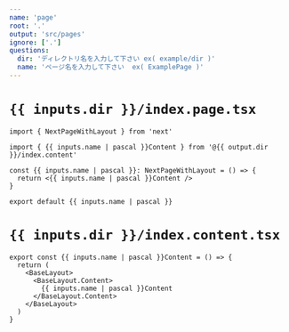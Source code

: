 ```yaml
---
name: 'page'
root: '.'
output: 'src/pages'
ignore: ['.']
questions:
  dir: 'ディレクトリ名を入力して下さい ex( example/dir )'
  name: 'ページ名を入力して下さい  ex( ExamplePage )'
---
```


# `{{ inputs.dir }}/index.page.tsx`

```
import { NextPageWithLayout } from 'next'

import { {{ inputs.name | pascal }}Content } from '@{{ output.dir }}/index.content'

const {{ inputs.name | pascal }}: NextPageWithLayout = () => {
  return <{{ inputs.name | pascal }}Content />
}

export default {{ inputs.name | pascal }}

```

# `{{ inputs.dir }}/index.content.tsx`

```
export const {{ inputs.name | pascal }}Content = () => {
  return (
    <BaseLayout>
      <BaseLayout.Content>
        {{ inputs.name | pascal }}Content
      </BaseLayout.Content>
    </BaseLayout>
  )
}

```
